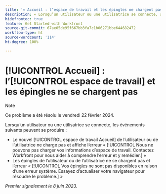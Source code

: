 ```yaml
---
title: '« Accueil : l’espace de travail et les épingles ne chargent pas »'
description: « Lorsqu’un utilisateur ou une utilisatrice se connecte, son espace de travail Accueil et ses épingles ne se chargent pas, et des messages d’erreur s’affichent. »
hidefromtoc: true
feature: Get Started with Workfront
source-git-commit: 67ae05de95f667bb3fa7c1b06271bbe644682472
workflow-type: ht
source-wordcount: '114'
ht-degree: 100%

---
```



# [!UICONTROL Accueil] : l’[!UICONTROL espace de travail] et les épingles ne se chargent pas

>[!NOTE]
>
>Ce problème a été résolu le vendredi 22 février 2024.

Lorsqu’un utilisateur ou une utilisatrice se connecte, les événements suivants peuvent se produire :

* Le nouvel [!UICONTROL espace de travail Accueil] de l’utilisateur ou de l’utilisatrice ne charge pas et affiche l’erreur « [!UICONTROL Nous ne pouvons pas charger vos informations d’espace de travail. Contactez Workfront pour nous aider à comprendre l’erreur et y remédier.] »
* Les épingles de l’utilisateur ou de l’utilisatrice ne se chargent pas et l’erreur « [!UICONTROL Vos épingles ne sont pas disponibles en raison d’une erreur système. Essayez d’actualiser votre navigateur pour résoudre le problème.] »

_Premier signalement le 8 juin 2023._
